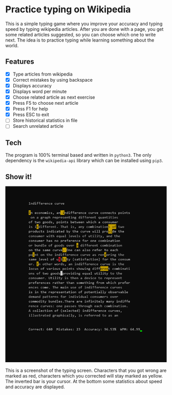 # Practice typing on Wikipedia

This is a simple typing game where you improve your accuracy and typing speed by typing wikipedia articles. After you are done with a page, you get some related articles suggested, so you can choose which one to write next. The idea is to practice typing while learning something about the world.

## Features

- [x] Type articles from wikipedia
- [x] Correct mistakes by using backspace
- [x] Displays accuracy
- [x] Displays word per minute
- [x] Choose related article as next exercise
- [x] Press F5 to choose next article
- [x] Press F1 for help
- [x] Press ESC to exit
- [ ] Store historical statistics in file
- [ ] Search unrelated article

## Tech

The program is 100% terminal based and written in `python3`. The only dependency is the `wikipedia-api` library which can be installed using `pip3`.

## Show it!

![Screenshot](/typing_screenshot.PNG)

This is a screenshot of the typing screen. Characters that you got wrong are marked as red, characters which you corrected will stay marked as yellow. The inverted bar is your cursor. At the bottom some statistics about speed and accuracy are displayed.
